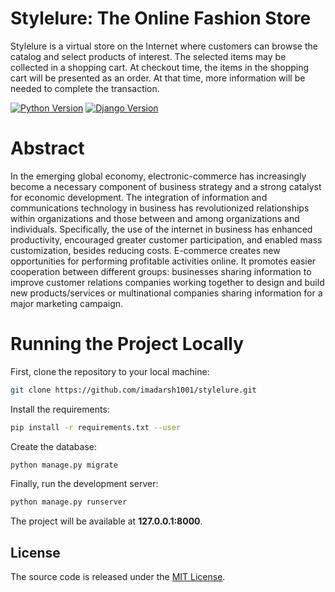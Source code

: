 # Stylelure: The Online Fashion Store

Stylelure is a virtual store on the Internet where customers can browse the catalog and select products of interest. The selected items may be collected in a shopping cart. At checkout time, the items in the shopping cart will be presented as an order. At that time, more information will be needed to complete the transaction.

[![Python Version](https://img.shields.io/badge/python-2.7-brightgreen.svg)](https://python.org)
[![Django Version](https://img.shields.io/badge/django-1.11-brightgreen.svg)](https://djangoproject.com)




# Abstract

In the emerging global economy, electronic-commerce has increasingly become a necessary component of business strategy and a strong catalyst for economic development. The integration of information and communications technology in business has revolutionized relationships within organizations and those between and among organizations and individuals. Specifically, the use of the internet in business has enhanced productivity, encouraged greater customer participation, and enabled mass customization, besides reducing costs. E-commerce creates new opportunities for performing profitable activities online. It promotes easier cooperation between different groups: businesses sharing information to improve customer relations companies working together to design and build new products/services or multinational companies sharing information for a major marketing campaign. 


# Running the Project Locally

First, clone the repository to your local machine:

```bash
git clone https://github.com/imadarsh1001/stylelure.git
```  

Install the requirements:

```bash
pip install -r requirements.txt --user
```

Create the database:

```bash
python manage.py migrate
```

Finally, run the development server:

```bash
python manage.py runserver
```

The project will be available at **127.0.0.1:8000**.


## License

The source code is released under the [MIT License](LICENCE).

